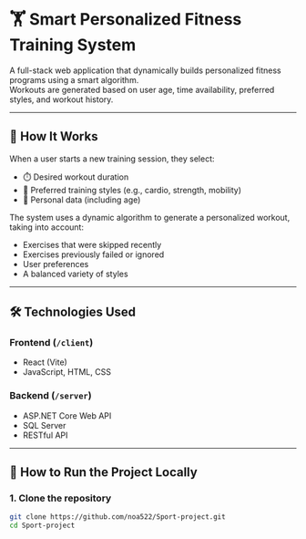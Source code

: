 # 🏋️ Smart Personalized Fitness Training System

A full-stack web application that dynamically builds personalized fitness programs using a smart algorithm.  
Workouts are generated based on user age, time availability, preferred styles, and workout history.

---

## 🧠 How It Works

When a user starts a new training session, they select:
- ⏱️ Desired workout duration
- 💪 Preferred training styles (e.g., cardio, strength, mobility)
- 👤 Personal data (including age)

The system uses a dynamic algorithm to generate a personalized workout, taking into account:
- Exercises that were skipped recently
- Exercises previously failed or ignored
- User preferences
- A balanced variety of styles

---

## 🛠️ Technologies Used

### Frontend (`/client`)
- React (Vite)
- JavaScript, HTML, CSS

### Backend (`/server`)
- ASP.NET Core Web API
- SQL Server
- RESTful API

---

## 🚀 How to Run the Project Locally

### 1. Clone the repository

```bash
git clone https://github.com/noa522/Sport-project.git
cd Sport-project
